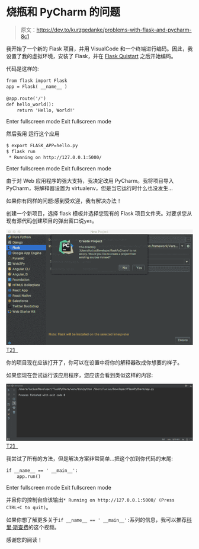 # 烧瓶和 PyCharm 的问题

> 原文：<https://dev.to/kurzgedanke/problems-with-flask-and-pycharm-8c1>

我开始了一个新的 Flask 项目，并用 VisualCode 和一个终端进行编码。因此，我设置了我的虚拟环境，安装了 Flask，并在 [Flask Quistart](http://flask.pocoo.org/docs/0.12/quickstart/) 之后开始编码。

代码是这样的:

```
from flask import Flask
app = Flask( __name__ )

@app.route('/')
def hello_world():
    return 'Hello, World!' 
```

Enter fullscreen mode Exit fullscreen mode

然后我用
运行这个应用

```
$ export FLASK_APP=hello.py
$ flask run
 * Running on http://127.0.0.1:5000/ 
```

Enter fullscreen mode Exit fullscreen mode

由于对 Web 应用程序的强大支持，我决定改用 PyCharm。我将项目导入 PyCharm，将解释器设置为 virtualenv，但是当它运行时什么也没发生…

如果你有同样的问题:感到受欢迎，我有解决办法！

创建一个新项目，选择 flask 模板并选择您现有的 Flask 项目文件夹。对要求您从现有源代码创建项目的弹出窗口说`yes`。

[![PyCharm Project Creation](img/64bb8ffdb22ba568fd04d6850465e04b.png)T2】](https://res.cloudinary.com/practicaldev/image/fetch/s--oRSC3VsG--/c_limit%2Cf_auto%2Cfl_progressive%2Cq_auto%2Cw_880/https://kurzgedanke.de/img/flaskPyCharm/newProject.png)

你的项目现在应该打开了，你可以在设置中将你的解释器改成你想要的样子。

如果您现在尝试运行该应用程序，您应该会看到类似这样的内容:

[![PyCharm Console with nothing in it](img/960bd40007bd5b9f4caaa4be0ad1b005.png)T2】](https://res.cloudinary.com/practicaldev/image/fetch/s--_svcwV_g--/c_limit%2Cf_auto%2Cfl_progressive%2Cq_auto%2Cw_880/https://kurzgedanke.de/img/flaskPyCharm/nothing.png)

我尝试了所有的方法，但是解决方案非常简单…把这个加到你代码的末尾:

```
if __name__ == ' __main__':
    app.run() 
```

Enter fullscreen mode Exit fullscreen mode

并且你的控制台应该输出`* Running on http://127.0.0.1:5000/ (Press CTRL+C to quit)`。

如果你想了解更多关于`if __name__ == ' __main__':`系列的信息，我可以推荐[科里·斯查费](https://www.youtube.com/watch?v=sugvnHA7ElY&feature=youtu.be)的这个视频。

感谢您的阅读！